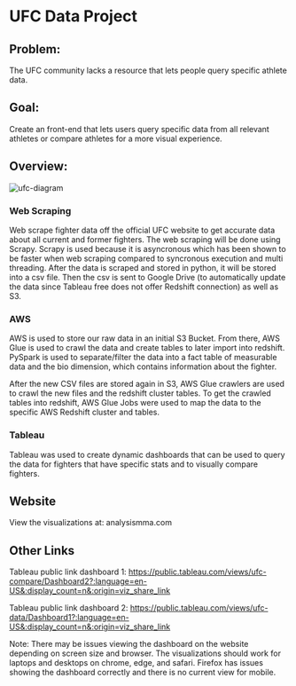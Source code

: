 # UFC Data Project

## Problem:
The UFC community lacks a resource that lets people query specific athlete data.

## Goal:
Create an front-end that lets users query specific data from all relevant athletes or compare athletes for a more visual experience. 

## Overview:
![ufc-diagram](https://user-images.githubusercontent.com/23240195/218166935-f794ad91-e1d7-49ee-af03-cea53d4f88a9.png)

### Web Scraping
Web scrape fighter data off the official UFC website to get accurate data about all current and former fighters.
The web scraping will be done using Scrapy. Scrapy is used because it is asyncronous which has been shown to be faster when web scraping compared to syncronous execution and multi threading. After the data is scraped and stored in python, it will be stored into a csv file. Then the csv is sent to Google Drive (to automatically update the data since Tableau free does not offer Redshift connection) as well as S3. 

### AWS
AWS is used to store our raw data in an initial S3 Bucket. From there, AWS Glue is used to crawl the data and create tables to later import into redshift. PySpark is used to separate/filter the data into a fact table of measurable data and the bio dimension, which contains information about the fighter. 

After the new CSV files are stored again in S3, AWS Glue crawlers are used to crawl the new files and the redshift cluster tables. To get the crawled tables into redshift, AWS Glue Jobs were used to map the data to the specific AWS Redshift cluster and tables.

### Tableau
Tableau was used to create dynamic dashboards that can be used to query the data for fighters that have specific stats and to visually compare fighters.

## Website
View the visualizations at: analysismma.com

## Other Links
Tableau public link dashboard 1: https://public.tableau.com/views/ufc-compare/Dashboard2?:language=en-US&:display_count=n&:origin=viz_share_link

Tableau public link dashboard 2: https://public.tableau.com/views/ufc-data/Dashboard1?:language=en-US&:display_count=n&:origin=viz_share_link

Note: There may be issues viewing the dashboard on the website depending on screen size and browser. The visualizations should work for laptops and desktops on chrome, edge, and safari. Firefox has issues showing the dashboard correctly and there is no current view for mobile.
